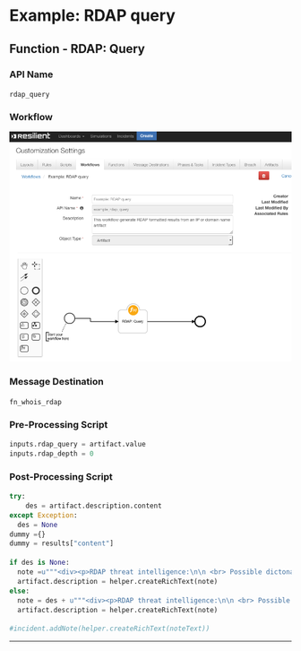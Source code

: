 <!--
    DO NOT MANUALLY EDIT THIS FILE
    THIS FILE IS AUTOMATICALLY GENERATED WITH resilient-circuits codegen
-->

# Example: RDAP query


## Function - RDAP: Query

### API Name
`rdap_query`

### Workflow
 ![screenshot:](./screenshots/rdap_workflow.png)

### Message Destination
`fn_whois_rdap`

### Pre-Processing Script
```python
inputs.rdap_query = artifact.value
inputs.rdap_depth = 0
```

### Post-Processing Script
```python
try:
    des = artifact.description.content
except Exception:
  des = None
dummy ={}
dummy = results["content"]

if des is None:
  note =u"""<div><p>RDAP threat intelligence:\n\n <br> Possible dictonary keys: <br> \n {0} \n\n <br> Associated objects <br> \n {1} \n\n <br> DNS zone: <br> \n {2}<div><p>""".format(dummy.keys(), dummy.get(u'objects'),dummy.get('dns_zone'))
  artifact.description = helper.createRichText(note)
else:
  note = des + u"""<div><p>RDAP threat intelligence:\n\n <br> Possible dictonary keys: <br> \n {0} \n\n <br> Associated objects <br> \n {1} \n\n <br> DNS zone: <br> \n {2}<div><p>""".format(dummy.keys(), dummy.get(u'objects'),dummy.get('dns_zone'))
  artifact.description = helper.createRichText(note)

#incident.addNote(helper.createRichText(noteText))
```

---

